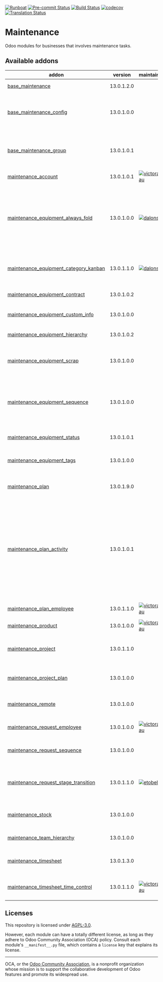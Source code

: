 
[![Runboat](https://img.shields.io/badge/runboat-Try%20me-875A7B.png)](https://runboat.odoo-community.org/builds?repo=OCA/maintenance&target_branch=13.0)
[![Pre-commit Status](https://github.com/OCA/maintenance/actions/workflows/pre-commit.yml/badge.svg?branch=13.0)](https://github.com/OCA/maintenance/actions/workflows/pre-commit.yml?query=branch%3A13.0)
[![Build Status](https://github.com/OCA/maintenance/actions/workflows/test.yml/badge.svg?branch=13.0)](https://github.com/OCA/maintenance/actions/workflows/test.yml?query=branch%3A13.0)
[![codecov](https://codecov.io/gh/OCA/maintenance/branch/13.0/graph/badge.svg)](https://codecov.io/gh/OCA/maintenance)
[![Translation Status](https://translation.odoo-community.org/widgets/maintenance-13-0/-/svg-badge.svg)](https://translation.odoo-community.org/engage/maintenance-13-0/?utm_source=widget)

<!-- /!\ do not modify above this line -->

# Maintenance

Odoo modules for businesses that involves maintenance tasks.

<!-- /!\ do not modify below this line -->

<!-- prettier-ignore-start -->

[//]: # (addons)

Available addons
----------------
addon | version | maintainers | summary
--- | --- | --- | ---
[base_maintenance](base_maintenance/) | 13.0.1.2.0 |  | Base Maintenance
[base_maintenance_config](base_maintenance_config/) | 13.0.1.0.0 |  | Provides general settings for the Maintenance App
[base_maintenance_group](base_maintenance_group/) | 13.0.1.0.1 |  | Provides base access groups for the Maintenance App
[maintenance_account](maintenance_account/) | 13.0.1.0.1 | [![victoralmau](https://github.com/victoralmau.png?size=30px)](https://github.com/victoralmau) | Maintenance Account
[maintenance_equipment_always_fold](maintenance_equipment_always_fold/) | 13.0.1.0.0 | [![dalonsod](https://github.com/dalonsod.png?size=30px)](https://github.com/dalonsod) | Equipment categories will always be folded if I indicate it with an always_fold Boolean; if not, let him behave as before
[maintenance_equipment_category_kanban](maintenance_equipment_category_kanban/) | 13.0.1.1.0 | [![dalonsod](https://github.com/dalonsod.png?size=30px)](https://github.com/dalonsod) | Sets kanban category groping by default for equipments
[maintenance_equipment_contract](maintenance_equipment_contract/) | 13.0.1.0.2 |  | Manage equipment contracts
[maintenance_equipment_custom_info](maintenance_equipment_custom_info/) | 13.0.1.0.0 |  | Add custom info in equipments
[maintenance_equipment_hierarchy](maintenance_equipment_hierarchy/) | 13.0.1.0.2 |  | Manage equipment hierarchy
[maintenance_equipment_scrap](maintenance_equipment_scrap/) | 13.0.1.0.0 |  | Enhance the functionality for Scrapping Equipments
[maintenance_equipment_sequence](maintenance_equipment_sequence/) | 13.0.1.0.0 |  | Adds sequence to maintenance equipment defined in the equipment's category
[maintenance_equipment_status](maintenance_equipment_status/) | 13.0.1.0.1 |  | Maintenance Equipment Status
[maintenance_equipment_tags](maintenance_equipment_tags/) | 13.0.1.0.0 |  | Adds category tags to equipment
[maintenance_plan](maintenance_plan/) | 13.0.1.9.0 |  | Extends preventive maintenance planning
[maintenance_plan_activity](maintenance_plan_activity/) | 13.0.1.0.1 |  | This module allows defining in the maintenance plan activities that will be created once the maintenance requests are created as a consequence of the plan itself.
[maintenance_plan_employee](maintenance_plan_employee/) | 13.0.1.1.0 | [![victoralmau](https://github.com/victoralmau.png?size=30px)](https://github.com/victoralmau) | Maintenance Plan Employee
[maintenance_product](maintenance_product/) | 13.0.1.0.0 | [![victoralmau](https://github.com/victoralmau.png?size=30px)](https://github.com/victoralmau) | Maintenance Product
[maintenance_project](maintenance_project/) | 13.0.1.1.0 |  | Adds projects to maintenance equipments and requests
[maintenance_project_plan](maintenance_project_plan/) | 13.0.1.0.0 |  | Adds project and task to a Maintenance Plan
[maintenance_remote](maintenance_remote/) | 13.0.1.0.0 |  | Define remote on maintenance request
[maintenance_request_employee](maintenance_request_employee/) | 13.0.1.0.0 | [![victoralmau](https://github.com/victoralmau.png?size=30px)](https://github.com/victoralmau) | Maintenance Request Employee
[maintenance_request_sequence](maintenance_request_sequence/) | 13.0.1.0.0 |  | Adds sequence to maintenance requests
[maintenance_request_stage_transition](maintenance_request_stage_transition/) | 13.0.1.1.0 | [![etobella](https://github.com/etobella.png?size=30px)](https://github.com/etobella) | Manage transition visibility and management between stages
[maintenance_stock](maintenance_stock/) | 13.0.1.0.0 |  | Links maintenance requests to stock
[maintenance_team_hierarchy](maintenance_team_hierarchy/) | 13.0.1.0.0 |  | Create hierarchies on teams
[maintenance_timesheet](maintenance_timesheet/) | 13.0.1.3.0 |  | Adds timesheets to maintenance requests
[maintenance_timesheet_time_control](maintenance_timesheet_time_control/) | 13.0.1.1.0 | [![victoralmau](https://github.com/victoralmau.png?size=30px)](https://github.com/victoralmau) | Maintenance Timesheets Timesheet Time Control

[//]: # (end addons)

<!-- prettier-ignore-end -->

## Licenses

This repository is licensed under [AGPL-3.0](LICENSE).

However, each module can have a totally different license, as long as they adhere to Odoo Community Association (OCA)
policy. Consult each module's `__manifest__.py` file, which contains a `license` key
that explains its license.

----
OCA, or the [Odoo Community Association](http://odoo-community.org/), is a nonprofit
organization whose mission is to support the collaborative development of Odoo features
and promote its widespread use.
